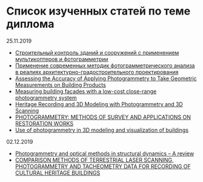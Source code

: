 # Список изученных статей по теме диплома

25.11.2019

* [Строительный κонтроль зданий и сооружений с применением мультиκоптеров и фотограмметрии](https://search.proquest.com/openview/2397ed3a43d1e682a01ec92a4bda1e88/1?pq-origsite=gscholar&cbl=2026733)
* [Применение современных методик фотограмметрического анализа в реалиях архитектурно-градостроительного проектирования](http://elib.sfu-kras.ru/bitstream/handle/2311/18688/s22_011.pdf?sequence=1)
* [Assessing the Accuracy of Applying Photogrammetry to
Take Geometric Measurements on Building Products](https://pdfs.semanticscholar.org/caa5/90b987bb766f7bef84baffe5142d229c7483.pdf)
* [Measuring building façades with a low-cost close-range photogrammetry system](http://www.close-range.com/docs/Measuring_building_facades_with_a_low-cost_Close-Range_photogrammetry_system--Ordonez-etal-2010.pdf)
* [Heritage Recording and 3D Modeling with Photogrammetry
and 3D Scanning](https://www.mdpi.com/2072-4292/3/6/1104/pdf)
* [PHOTOGRAMMETRY: METHODS OF SURVEY AND APPLICATIONS ON
RESTORATION WORKS](https://www.int-arch-photogramm-remote-sens-spatial-inf-sci.net/XLII-2-W11/557/2019/isprs-archives-XLII-2-W11-557-2019.pdf)
* [Use of photogrammetry in 3D modeling and visualization of buildings](https://www.researchgate.net/profile/Kamal_Jain5/publication/255651498_Use_of_photogrammetry_in_3D_modeling_and_visualization_of_buildings/links/5438febd0cf2d6698bdf0283/Use-of-photogrammetry-in-3D-modeling-and-visualization-of-buildings.pdf)


02.12.2019

* [Photogrammetry and optical methods in structural dynamics – A review](https://www.researchgate.net/profile/Javad_Baqersad/publication/295398138_Photogrammetry_and_optical_methods_in_structural_dynamics_-_A_review/links/57bb6f1c08ae51eef1f3d236/Photogrammetry-and-optical-methods-in-structural-dynamics-A-review.pdf?origin=publication_detail)
* [COMPARISON METHODS OF TERRESTRIAL LASER SCANNING,
PHOTOGRAMMETRY AND TACHEOMETRY DATA FOR RECORDING
OF CULTURAL HERITAGE BUILDINGS](https://www.isprs.org/proceedings/XXXVII/congress/5_pdf/38.pdf)
